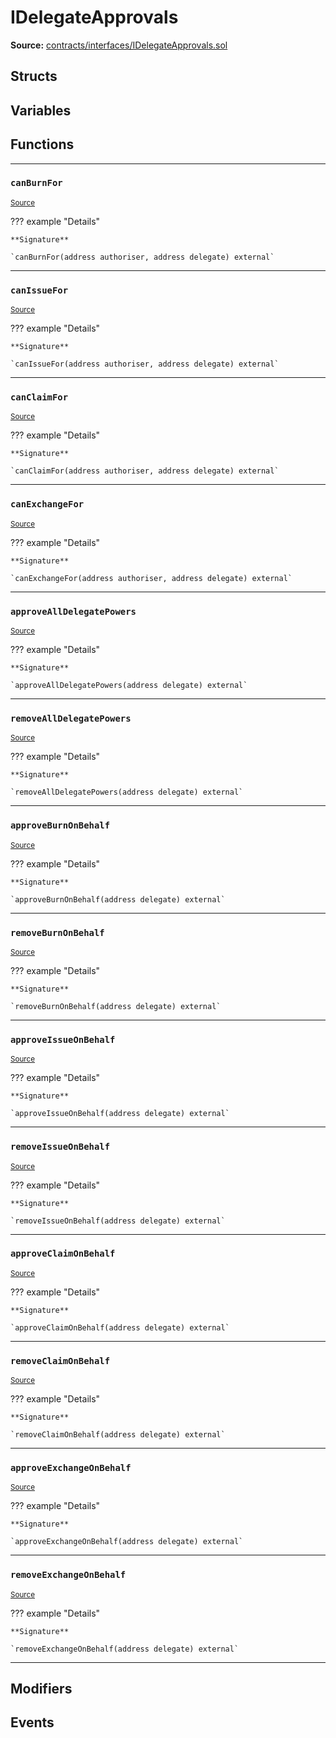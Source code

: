 # IDelegateApprovals

**Source:** [contracts/interfaces/IDelegateApprovals.sol](https://github.com/Synthetixio/synthetix/tree/develop/contracts/interfaces/IDelegateApprovals.sol)

## Structs

## Variables

## Functions

---

### `canBurnFor`
<sub>[Source](https://github.com/Synthetixio/synthetix/tree/develop/contracts/interfaces/IDelegateApprovals.sol#L6)</sub>

??? example "Details"

    **Signature**

    `canBurnFor(address authoriser, address delegate) external`

---

### `canIssueFor`
<sub>[Source](https://github.com/Synthetixio/synthetix/tree/develop/contracts/interfaces/IDelegateApprovals.sol#L8)</sub>

??? example "Details"

    **Signature**

    `canIssueFor(address authoriser, address delegate) external`

---

### `canClaimFor`
<sub>[Source](https://github.com/Synthetixio/synthetix/tree/develop/contracts/interfaces/IDelegateApprovals.sol#L10)</sub>

??? example "Details"

    **Signature**

    `canClaimFor(address authoriser, address delegate) external`

---

### `canExchangeFor`
<sub>[Source](https://github.com/Synthetixio/synthetix/tree/develop/contracts/interfaces/IDelegateApprovals.sol#L12)</sub>

??? example "Details"

    **Signature**

    `canExchangeFor(address authoriser, address delegate) external`

---

### `approveAllDelegatePowers`
<sub>[Source](https://github.com/Synthetixio/synthetix/tree/develop/contracts/interfaces/IDelegateApprovals.sol#L15)</sub>

??? example "Details"

    **Signature**

    `approveAllDelegatePowers(address delegate) external`

---

### `removeAllDelegatePowers`
<sub>[Source](https://github.com/Synthetixio/synthetix/tree/develop/contracts/interfaces/IDelegateApprovals.sol#L17)</sub>

??? example "Details"

    **Signature**

    `removeAllDelegatePowers(address delegate) external`

---

### `approveBurnOnBehalf`
<sub>[Source](https://github.com/Synthetixio/synthetix/tree/develop/contracts/interfaces/IDelegateApprovals.sol#L19)</sub>

??? example "Details"

    **Signature**

    `approveBurnOnBehalf(address delegate) external`

---

### `removeBurnOnBehalf`
<sub>[Source](https://github.com/Synthetixio/synthetix/tree/develop/contracts/interfaces/IDelegateApprovals.sol#L21)</sub>

??? example "Details"

    **Signature**

    `removeBurnOnBehalf(address delegate) external`

---

### `approveIssueOnBehalf`
<sub>[Source](https://github.com/Synthetixio/synthetix/tree/develop/contracts/interfaces/IDelegateApprovals.sol#L23)</sub>

??? example "Details"

    **Signature**

    `approveIssueOnBehalf(address delegate) external`

---

### `removeIssueOnBehalf`
<sub>[Source](https://github.com/Synthetixio/synthetix/tree/develop/contracts/interfaces/IDelegateApprovals.sol#L25)</sub>

??? example "Details"

    **Signature**

    `removeIssueOnBehalf(address delegate) external`

---

### `approveClaimOnBehalf`
<sub>[Source](https://github.com/Synthetixio/synthetix/tree/develop/contracts/interfaces/IDelegateApprovals.sol#L27)</sub>

??? example "Details"

    **Signature**

    `approveClaimOnBehalf(address delegate) external`

---

### `removeClaimOnBehalf`
<sub>[Source](https://github.com/Synthetixio/synthetix/tree/develop/contracts/interfaces/IDelegateApprovals.sol#L29)</sub>

??? example "Details"

    **Signature**

    `removeClaimOnBehalf(address delegate) external`

---

### `approveExchangeOnBehalf`
<sub>[Source](https://github.com/Synthetixio/synthetix/tree/develop/contracts/interfaces/IDelegateApprovals.sol#L31)</sub>

??? example "Details"

    **Signature**

    `approveExchangeOnBehalf(address delegate) external`

---

### `removeExchangeOnBehalf`
<sub>[Source](https://github.com/Synthetixio/synthetix/tree/develop/contracts/interfaces/IDelegateApprovals.sol#L33)</sub>

??? example "Details"

    **Signature**

    `removeExchangeOnBehalf(address delegate) external`

---

## Modifiers

## Events

